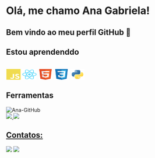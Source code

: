 # Olá, me chamo Ana Gabriela! 
## Bem vindo ao meu perfil GitHub 👋

## Estou aprendenddo

<div style="display: inline_block"><br>
  <img align="center" alt="Rafa-Js" height="30" width="40" src="https://raw.githubusercontent.com/devicons/devicon/master/icons/javascript/javascript-plain.svg">
  <img align="center" alt="Rafa-React" height="30" width="40" src="https://raw.githubusercontent.com/devicons/devicon/master/icons/react/react-original.svg">
  <img align="center" alt="Rafa-HTML" height="30" width="40" src="https://raw.githubusercontent.com/devicons/devicon/master/icons/html5/html5-original.svg">
  <img align="center" alt="Ana-CSS" height="30" width="40" src="https://raw.githubusercontent.com/devicons/devicon/master/icons/css3/css3-original.svg">
  <img align="center" alt="Ana-Python" height="30" width="40" src="https://raw.githubusercontent.com/devicons/devicon/master/icons/python/python-original.svg">
</div>
           
          
          
## Ferramentas 
<div> 
 <img align="center" alt="Ana-GitHub" heigtht="30" width="40" src="https://cdn.jsdelivr.net/gh/devicons/devicon@latest/icons/github/github-original.svg">
</div>
 <div>
  <a href="https://github.com/Alasca0ry">
  <img height="180em" src="https://github-readme-stats.vercel.app/api?username=Alasca0ry&show_icons=true&theme=dracula&include_all_commits=true&count_private=true"/>
  <img height="180em" src="https://github-readme-stats.vercel.app/api/top-langs/?username=Alasca0ry&layout=compact&langs_count=16&theme=dracula"/>
</div>



 ## Contatos:

 <div>
   <a herf = "www.linkedin.com/in/ana-gabriela-santos-6399b028b" target="_blank"><img loading="lazy" src="https://img.shields.io/badge/-LinkedIn-%230077B5?style=for-the-badge&logo=linkedin&logoColor=white" target="_blank"></a>
   <a href = "santosanagabriela0@gmail.com"><img loading="lazy" src="https://img.shields.io/badge/Gmail-D14836?style=for-the-badge&logo=gmail&logoColor=white" target="_blank"></a>
 </div>
